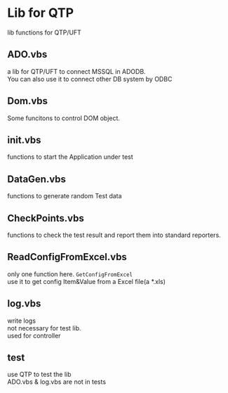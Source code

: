 Lib for QTP    
=========
lib functions for QTP/UFT

## ADO.vbs    

a lib for QTP/UFT to connect MSSQL in ADODB.    
You can also use it to connect other DB system by ODBC

## Dom.vbs    

Some funcitons to control DOM object.

## init.vbs    

functions to start the Application under test

## DataGen.vbs

functions to generate random Test data

## CheckPoints.vbs

functions to check the test result and report them into standard reporters.

## ReadConfigFromExcel.vbs
only one function here. 
`GetConfigFromExcel`    
use it to get config Item&Value from a Excel file(a \*.xls)

## log.vbs
write logs    
not necessary for test lib.   
used for controller

## test
use QTP to test the lib    
ADO.vbs & log.vbs are not in tests
